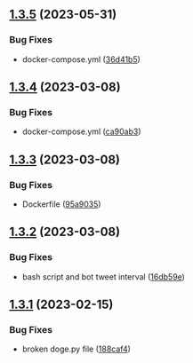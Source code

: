 ## [1.3.5](https://github.com/Pradumnasaraf/Botchain/compare/v1.3.4...v1.3.5) (2023-05-31)


### Bug Fixes

* docker-compose.yml ([36d41b5](https://github.com/Pradumnasaraf/Botchain/commit/36d41b55ae3e0735b56a898ac83249746bb01068))



## [1.3.4](https://github.com/Pradumnasaraf/Botchain/compare/v1.3.3...v1.3.4) (2023-03-08)


### Bug Fixes

* docker-compose.yml ([ca90ab3](https://github.com/Pradumnasaraf/Botchain/commit/ca90ab326b5d4fe7c932ff4290f95cb794a30875))



## [1.3.3](https://github.com/Pradumnasaraf/Botchain/compare/v1.3.2...v1.3.3) (2023-03-08)


### Bug Fixes

* Dockerfile ([95a9035](https://github.com/Pradumnasaraf/Botchain/commit/95a9035b36ed62b8ed2dc1b4e33d9007da186112))



## [1.3.2](https://github.com/Pradumnasaraf/Botchain/compare/v1.3.1...v1.3.2) (2023-03-08)


### Bug Fixes

* bash script and bot tweet interval ([16db59e](https://github.com/Pradumnasaraf/Botchain/commit/16db59eb976c5efa8328173795d3c22f3cfc96a2))



## [1.3.1](https://github.com/Pradumnasaraf/Botchain/compare/v1.3.0...v1.3.1) (2023-02-15)


### Bug Fixes

* broken doge.py file ([188caf4](https://github.com/Pradumnasaraf/Botchain/commit/188caf47f1124b65ed07f1a4eb75119cc549495b))



